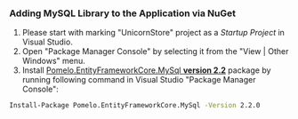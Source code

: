 <!--
+++
title = "App: NuGet and AppSettings"
date = 2019-10-15T16:13:30-04:00
weight = 10
pre = "<b>6.1. </b>"
+++
-->
### Adding MySQL Library to the Application via NuGet

1. Please start with marking "UnicornStore" project as a *Startup Project* in Visual Studio.
1. Open "Package Manager Console" by selecting it from the "View | Other Windows" menu.
1. Install [Pomelo.EntityFrameworkCore.MySql **version 2.2**](https://www.nuget.org/packages/Pomelo.EntityFrameworkCore.MySql/2.2.0) package by running following command in Visual Studio "Package Manager Console":
```bash
Install-Package Pomelo.EntityFrameworkCore.MySql -Version 2.2.0
```